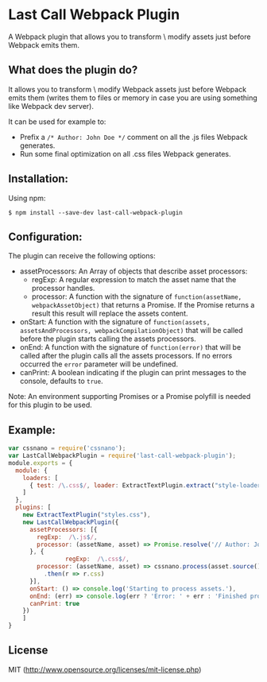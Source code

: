 # Last Call Webpack Plugin

A Webpack plugin that allows you to transform \ modify assets just before Webpack emits them.

## What does the plugin do?

It allows you to transform \ modify Webpack assets just before Webpack emits them (writes them to files or memory in case you are using something like Webpack dev server).

It can be used for example to:
* Prefix a ``` /* Author: John Doe */ ``` comment on all the .js files Webpack generates.
* Run some final optimization on all .css files Webpack generates.

## Installation:

Using npm:
```shell
$ npm install --save-dev last-call-webpack-plugin
```

## Configuration:

The plugin can receive the following options:
* assetProcessors: An Array of objects that describe asset processors:
  * regExp: A regular expression to match the asset name that the processor handles.
  * processor: A function with the signature of ``` function(assetName, webpackAssetObject) ``` that returns a Promise. If the Promise returns a result this result will replace the assets content.
* onStart: A function with the signature of ``` function(assets, assetsAndProcessors, webpackCompilationObject) ``` that will be called before the plugin starts calling the assets processors.
* onEnd: A function with the signature of ``` function(error) ``` that will be called after the plugin calls all the assets processors. If no errors occurred the ``` error ``` parameter will be undefined.
* canPrint: A boolean indicating if the plugin can print messages to the console, defaults to `true`.

Note: An environment supporting Promises or a Promise polyfill is needed for this plugin to be used.

## Example:

``` javascript
var cssnano = require('cssnano');
var LastCallWebpackPlugin = require('last-call-webpack-plugin');
module.exports = {
  module: {
    loaders: [
      { test: /\.css$/, loader: ExtractTextPlugin.extract("style-loader", "css-loader") }
    ]
  },
  plugins: [
    new ExtractTextPlugin("styles.css"),
    new LastCallWebpackPlugin({
      assetProcessors: [{
        regExp:  /\.js$/,
        processor: (assetName, asset) => Promise.resolve('// Author: John Doe \n' + asset.source())
      }, {
				regExp:  /\.css$/,
        processor: (assetName, asset) => cssnano.process(asset.source())
          .then(r => r.css)
      }],
      onStart: () => console.log('Starting to process assets.'),
      onEnd: (err) => console.log(err ? 'Error: ' + err : 'Finished processing assets.'),
      canPrint: true
    })
	]
}
```

## License

MIT (http://www.opensource.org/licenses/mit-license.php)